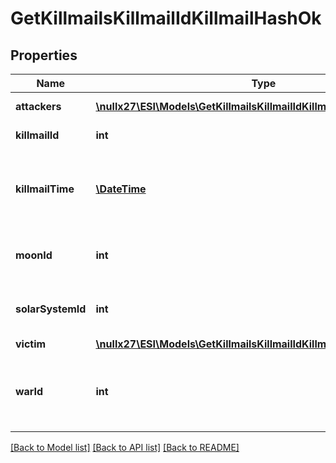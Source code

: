 # GetKillmailsKillmailIdKillmailHashOk

## Properties
Name | Type | Description | Notes
------------ | ------------- | ------------- | -------------
**attackers** | [**\nullx27\ESI\Models\GetKillmailsKillmailIdKillmailHashOkAttackers[]**](GetKillmailsKillmailIdKillmailHashOkAttackers.md) | attackers array | 
**killmailId** | **int** | ID of the killmail | 
**killmailTime** | [**\DateTime**](\DateTime.md) | Time that the victim was killed and the killmail generated | 
**moonId** | **int** | Moon if the kill took place at one | [optional] 
**solarSystemId** | **int** | Solar system that the kill took place in | 
**victim** | [**\nullx27\ESI\Models\GetKillmailsKillmailIdKillmailHashOkVictim**](GetKillmailsKillmailIdKillmailHashOkVictim.md) |  | [optional] 
**warId** | **int** | War if the killmail is generated in relation to an official war | [optional] 

[[Back to Model list]](../README.md#documentation-for-models) [[Back to API list]](../README.md#documentation-for-api-endpoints) [[Back to README]](../README.md)


